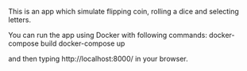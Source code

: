 This is an app which simulate flipping coin, rolling a dice and selecting letters.

You can run the app using Docker with following commands:
docker-compose build
docker-compose up

and then typing http://localhost:8000/ in your browser.


